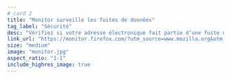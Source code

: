 ```yaml
---
# card 2
title: "Monitor surveille les fuites de données"
tag_label: "Sécurité"
desc: "Vérifiez si votre adresse électronique fait partie d’une fuite de données. On vous alerte si elle apparaît dans une nouvelle fuite."
link_url: "https://monitor.firefox.com/?utm_source=www.mozilla.org&utm_medium=referral&utm_campaign=homepage&utm_content=card"
size: "medium"
image: "monitor.jpg"
aspect_ratio: "1-1"
include_highres_image: true
---
```

